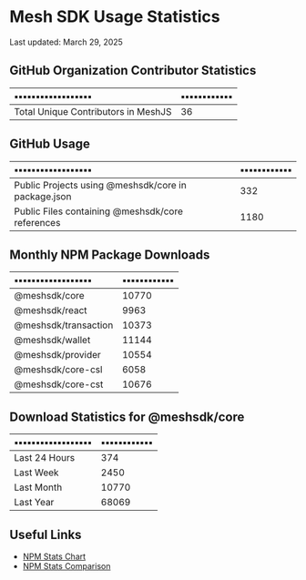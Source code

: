 # Mesh SDK Usage Statistics
Last updated: March 29, 2025

## GitHub Organization Contributor Statistics
| ▪️▪️▪️▪️▪️▪️▪️▪️▪️▪️▪️▪️▪️▪️▪️▪️▪️▪️ | ▪️▪️▪️▪️▪️▪️▪️▪️▪️▪️▪️▪️ |
|:-----------|:-------------|
| Total Unique Contributors in MeshJS | 36 |

## GitHub Usage
| ▪️▪️▪️▪️▪️▪️▪️▪️▪️▪️▪️▪️▪️▪️▪️▪️▪️▪️ | ▪️▪️▪️▪️▪️▪️▪️▪️▪️▪️▪️▪️ |
|:---------|:------|
| Public Projects using @meshsdk/core in package.json | 332 |
| Public Files containing @meshsdk/core references | 1180 |

## Monthly NPM Package Downloads
| ▪️▪️▪️▪️▪️▪️▪️▪️▪️▪️▪️▪️▪️▪️▪️▪️▪️▪️ | ▪️▪️▪️▪️▪️▪️▪️▪️▪️▪️▪️▪️ |
|:-----------|:----------|
| @meshsdk/core | 10770 |
| @meshsdk/react | 9963 |
| @meshsdk/transaction | 10373 |
| @meshsdk/wallet | 11144 |
| @meshsdk/provider | 10554 |
| @meshsdk/core-csl | 6058 |
| @meshsdk/core-cst | 10676 |

## Download Statistics for @meshsdk/core
| ▪️▪️▪️▪️▪️▪️▪️▪️▪️▪️▪️▪️▪️▪️▪️▪️▪️▪️ | ▪️▪️▪️▪️▪️▪️▪️▪️▪️▪️▪️▪️ |
|:-----------|:-------------|
| Last 24 Hours | 374 |
| Last Week | 2450 |
| Last Month | 10770 |
| Last Year | 68069 |

## Useful Links
- [NPM Stats Chart](https://npm-stat.com/charts.html?package=@meshsdk/core&from=2024-03-29&to=2025-03-29)
- [NPM Stats Comparison](https://npm-stat.com/charts.html?package=@meshsdk/core,@meshsdk/react&from=2024-03-29&to=2025-03-29)
